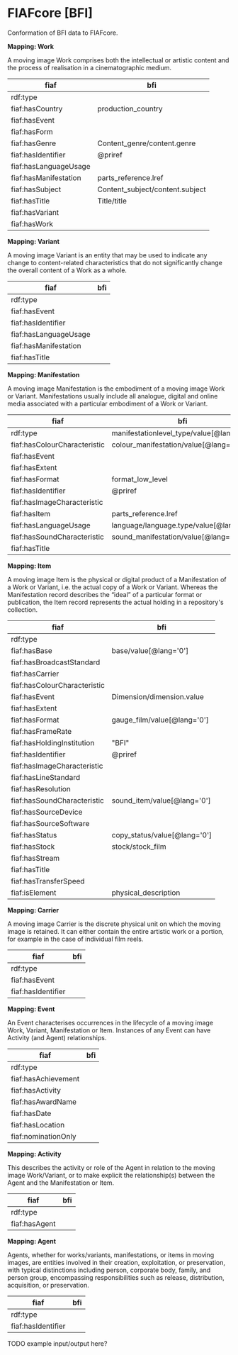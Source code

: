 # FIAFcore [BFI]

Conformation of BFI data to FIAFcore.

**Mapping: Work**

A moving image Work comprises both the intellectual or artistic content and the process of realisation in a cinematographic medium.

| fiaf | bfi |
| -- | -- |
| rdf:type |  |
| fiaf:hasCountry | production_country |
| fiaf:hasEvent |  |
| fiaf:hasForm |  |
| fiaf:hasGenre | Content_genre/content.genre |
| fiaf:hasIdentifier | @priref |
| fiaf:hasLanguageUsage |  |
| fiaf:hasManifestation | parts_reference.lref |
| fiaf:hasSubject | Content_subject/content.subject |
| fiaf:hasTitle | Title/title  |
| fiaf:hasVariant |  |
| fiaf:hasWork |  |

**Mapping: Variant**

A moving image Variant is an entity that may be used to indicate any change to content-related characteristics that do not significantly change the overall content of a Work as a whole.

| fiaf | bfi |
| -- | -- |
| rdf:type |  |
| fiaf:hasEvent |  |
| fiaf:hasIdentifier |  |
| fiaf:hasLanguageUsage |  |
| fiaf:hasManifestation |  |
| fiaf:hasTitle |  |

**Mapping: Manifestation**

A moving image Manifestation is the embodiment of a moving image Work or Variant. Manifestations usually include all analogue, digital and online media associated with a particular embodiment of a Work or Variant.

| fiaf | bfi |
| -- | -- |
| rdf:type | manifestationlevel_type/value[@lang='0'] |
| fiaf:hasColourCharacteristic | colour_manifestation/value[@lang='0'] |
| fiaf:hasEvent |  |
| fiaf:hasExtent |  |
| fiaf:hasFormat | format_low_level |
| fiaf:hasIdentifier | @priref |
| fiaf:hasImageCharacteristic |  |
| fiaf:hasItem | parts_reference.lref |
| fiaf:hasLanguageUsage | language/language.type/value[@lang='0'] |
| fiaf:hasSoundCharacteristic | sound_manifestation/value[@lang='0'] |
| fiaf:hasTitle |  |

**Mapping: Item**

A moving image Item is the physical or digital product of a Manifestation of a Work or Variant, i.e. the actual copy of a Work or Variant. Whereas the Manifestation record describes the “ideal” of a particular format or publication, the Item record represents the actual holding in a repository's collection.

| fiaf | bfi |
| -- | -- |
| rdf:type |  |
| fiaf:hasBase | base/value[@lang='0'] |
| fiaf:hasBroadcastStandard |  |
| fiaf:hasCarrier |  |
| fiaf:hasColourCharacteristic |  |
| fiaf:hasEvent | Dimension/dimension.value |
| fiaf:hasExtent |  |
| fiaf:hasFormat | gauge_film/value[@lang='0'] |
| fiaf:hasFrameRate |  |
| fiaf:hasHoldingInstitution | "BFI" |
| fiaf:hasIdentifier | @priref |
| fiaf:hasImageCharacteristic |  |
| fiaf:hasLineStandard |  |
| fiaf:hasResolution |  |
| fiaf:hasSoundCharacteristic | sound_item/value[@lang='0'] |
| fiaf:hasSourceDevice |  |
| fiaf:hasSourceSoftware |  |
| fiaf:hasStatus | copy_status/value[@lang='0'] |
| fiaf:hasStock | stock/stock_film |
| fiaf:hasStream |  |
| fiaf:hasTitle |  |
| fiaf:hasTransferSpeed |  |
| fiaf:isElement | physical_description |

**Mapping: Carrier**

A moving image Carrier is the discrete physical unit on which the moving image is retained. It can either contain the entire artistic work or a portion, for example in the case of individual film reels.

| fiaf | bfi |
| -- | -- |
| rdf:type |  |
| fiaf:hasEvent |  |
| fiaf:hasIdentifier |  |

**Mapping: Event**

An Event characterises occurrences in the lifecycle of a moving image Work, Variant, Manifestation or Item. Instances of any Event can have Activity (and Agent) relationships.

| fiaf | bfi |
| -- | -- |
| rdf:type |  |
| fiaf:hasAchievement |  |
| fiaf:hasActivity |  |
| fiaf:hasAwardName |  |
| fiaf:hasDate |  |
| fiaf:hasLocation |  |
| fiaf:nominationOnly |  |

**Mapping: Activity**

This describes the activity or role of the Agent in relation to the moving image Work/Variant, or to make explicit the relationship(s) between the Agent and the Manifestation or Item.

| fiaf | bfi |
| -- | -- |
| rdf:type |  |
| fiaf:hasAgent |  |

**Mapping: Agent**

Agents, whether for works/variants, manifestations, or items in moving images, are entities involved in their creation, exploitation, or preservation, with typical distinctions including person, corporate body, family, and person group, encompassing responsibilities such as release, distribution, acquisition, or preservation.

| fiaf | bfi |
| -- | -- |
| rdf:type |  |
| fiaf:hasIdentifier |  |



TODO example input/output here?

